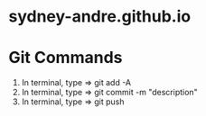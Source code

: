 # sydney-andre.github.io
# Git Commands
1) In terminal, type => git add -A
2) In terminal, type => git commit -m "description"
3) In terminal, type => git push